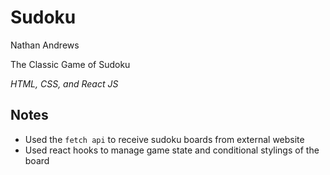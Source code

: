 Sudoku
=========================

Nathan Andrews

The Classic Game of Sudoku

*HTML, CSS, and React JS*

Notes
--------------
* Used the ```fetch api``` to receive sudoku boards from external website
* Used react hooks to manage game state and conditional stylings of the board